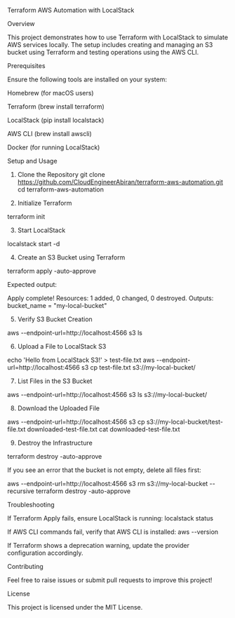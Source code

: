 Terraform AWS Automation with LocalStack

Overview

This project demonstrates how to use Terraform with LocalStack to simulate AWS services locally. The setup includes creating and managing an S3 bucket using Terraform and testing operations using the AWS CLI.

Prerequisites

Ensure the following tools are installed on your system:

Homebrew (for macOS users)

Terraform (brew install terraform)

LocalStack (pip install localstack)

AWS CLI (brew install awscli)

Docker (for running LocalStack)

Setup and Usage

1. Clone the Repository
git clone https://github.com/CloudEngineerAbiran/terraform-aws-automation.git
cd terraform-aws-automation

2. Initialize Terraform

terraform init

3. Start LocalStack

localstack start -d

4. Create an S3 Bucket using Terraform

terraform apply -auto-approve

Expected output:

Apply complete! Resources: 1 added, 0 changed, 0 destroyed.
Outputs:
bucket_name = "my-local-bucket"

5. Verify S3 Bucket Creation

aws --endpoint-url=http://localhost:4566 s3 ls

6. Upload a File to LocalStack S3

echo 'Hello from LocalStack S3!' > test-file.txt
aws --endpoint-url=http://localhost:4566 s3 cp test-file.txt s3://my-local-bucket/

7. List Files in the S3 Bucket

aws --endpoint-url=http://localhost:4566 s3 ls s3://my-local-bucket/

8. Download the Uploaded File

aws --endpoint-url=http://localhost:4566 s3 cp s3://my-local-bucket/test-file.txt downloaded-test-file.txt
cat downloaded-test-file.txt

9. Destroy the Infrastructure

terraform destroy -auto-approve

If you see an error that the bucket is not empty, delete all files first:

aws --endpoint-url=http://localhost:4566 s3 rm s3://my-local-bucket --recursive
terraform destroy -auto-approve

Troubleshooting

If Terraform Apply fails, ensure LocalStack is running: localstack status

If AWS CLI commands fail, verify that AWS CLI is installed: aws --version

If Terraform shows a deprecation warning, update the provider configuration accordingly.

Contributing

Feel free to raise issues or submit pull requests to improve this project!

License

This project is licensed under the MIT License.
